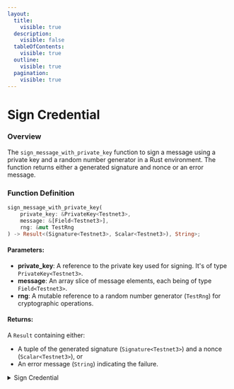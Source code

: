 ```yaml
---
layout:
  title:
    visible: true
  description:
    visible: false
  tableOfContents:
    visible: true
  outline:
    visible: true
  pagination:
    visible: true
---
```


# Sign Credential

### Overview

The `sign_message_with_private_key` function to sign a message using a private key and a random number generator in a Rust environment. The function returns either a generated signature and nonce or an error message.

### Function Definition

```rust
sign_message_with_private_key(
    private_key: &PrivateKey<Testnet3>, 
    message: &[Field<Testnet3>], 
    rng: &mut TestRng
) -> Result<(Signature<Testnet3>, Scalar<Testnet3>), String>;
```

#### Parameters:

* **private\_key**: A reference to the private key used for signing. It's of type `PrivateKey<Testnet3>`.
* **message**: An array slice of message elements, each being of type `Field<Testnet3>`.
* **rng**: A mutable reference to a random number generator (`TestRng`) for cryptographic operations.

#### Returns:

A `Result` containing either:

* A tuple of the generated signature (`Signature<Testnet3>`) and a nonce (`Scalar<Testnet3>`), or
* An error message (`String`) indicating the failure.

<details>

<summary>Sign Credential</summary>

<pre class="language-rust" data-overflow="wrap"><code class="lang-rust">/// Signs a message using a private key and a random number generator (RNG).
///
/// # Parameters
/// - `private_key`: Reference to the private key of type 
/// `PrivateKey&#x3C;Testnet3>` used for signing the message.
///
/// - `message`: The message to be signed, represented as an array slice of 
/// `Field&#x3C;Testnet3>` objects.
///
<strong>/// - `rng`: A mutable reference to a random number generator (TestRng) for 
</strong><strong>/// cryptographic operations.
</strong>///
/// # Returns
/// Returns a `Result` containing a tuple with the generated signature of 
/// type `Signature&#x3C;Testnet3>` and a nonce of type `Scalar&#x3C;Testnet3>` if 
/// successful, or an error message otherwise.
fn sign_message_with_private_key(
    private_key: &#x26;PrivateKey&#x3C;Testnet3>, 
    message: &#x26;[Field&#x3C;Testnet3>], 
    rng: &#x26;mut TestRng
) -> Result&#x3C;(Signature&#x3C;Testnet3>, Scalar&#x3C;Testnet3>), String> {

    // Attempt to sign the message using the provided private key and RNG.
    match Signature::&#x3C;Testnet3>::sign(private_key, message, rng) {
        
        // If signature is successfully created
        Ok(signature) => {
            
            // Generate a random nonce using the RNG
            let nonce = Scalar::rand(rng);
            
            // Return the signature and the nonce as a successful result
            Ok((signature, nonce))
        },
        
        // If signature creation fails
        Err(_) => {
            
            // Return an error message indicating the failure
            Err(String::from("Failed to create signature"))
        },
    }
}

</code></pre>

</details>
